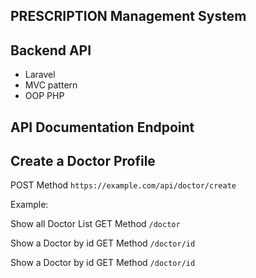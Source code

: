  
 ## PRESCRIPTION Management System 
 
 ## Backend API 
 - Laravel
 - MVC pattern
 - OOP PHP

## API Documentation Endpoint
## Create a Doctor Profile 
POST Method `https://example.com/api/doctor/create`

Example: 

Show all Doctor List
GET Method `/doctor`


Show a Doctor by id
GET Method `/doctor/id`


Show a Doctor by id
GET Method `/doctor/id`


